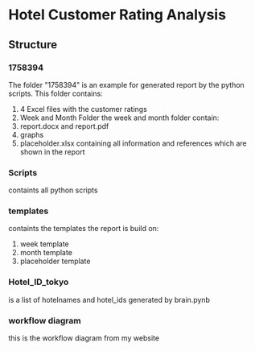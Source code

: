 # Hotel Customer Rating Analysis

## Structure
### 1758394
The folder "1758394" is an example for generated report by the python scripts.
This folder contains:
1. 4 Excel files with the customer ratings
2. Week and Month Folder
the week and month folder contain:
1. report.docx and report.pdf
2. graphs
3. placeholder.xlsx containing all information and references which are shown in the report

### Scripts
containts all python scripts

### templates
containts the templates the report is build on:
1. week template
2. month template
3. placeholder template

### Hotel_ID_tokyo
is a list of hotelnames and hotel_ids generated by brain.pynb

### workflow diagram
this is the workflow diagram from my website

